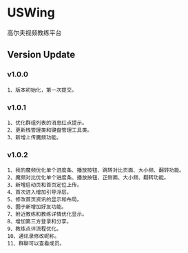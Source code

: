# USWing
高尔夫视频教练平台

## Version Update

### v1.0.0
    1、版本初始化，第一次提交。
    
### v1.0.1
    1、优化群组列表的消息红点提示。
    2、更新栈管理类和键盘管理工具类。
    3、新增上传魔频功能。
    
### v1.0.2
    1、我的魔频优化单个进度条、播放按钮、跳转对比页面、大小频、翻转功能。
    2、魔频对比优化单个进度条、播放按钮、正侧面、大小频、翻转功能。
    3、新增启动页和首页定位上传。
    4、首次进入增加引导浮层。
    5、修改首页资讯的显示和布局。
    6、圈子新增加好友功能。
    7、附近教练和教练详情优化显示。
    8、增加第三方登录和分享。
    9、教练点评流程优化。
    10、通讯录修改昵称。
    11、群聊可以查看成员。
   